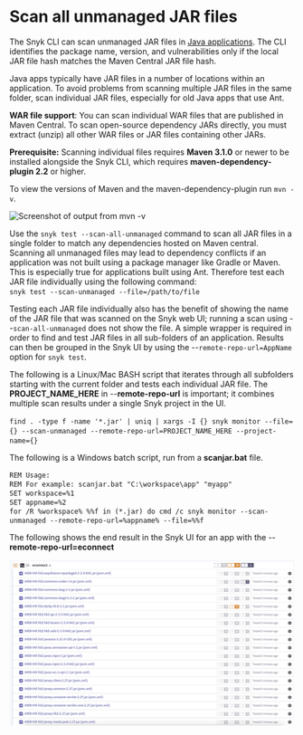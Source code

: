 # Scan all unmanaged JAR files

The Snyk CLI can scan unmanaged JAR files in [Java applications](../../scan-application-code/snyk-open-source/language-and-package-manager-support/snyk-for-java-gradle-maven.md). The CLI identifies the package name, version, and vulnerabilities only if the local JAR file hash matches the Maven Central JAR file hash.

Java apps typically have JAR files in a number of locations within an application. To avoid problems from scanning multiple JAR files in the same folder, scan individual JAR files, especially for old Java apps that use Ant.

**WAR file support**: You can scan individual WAR files that are published in Maven Central. To scan open-source dependency JARs directly, you must extract (unzip) all other WAR files or JAR files containing other JARs.

**Prerequisite:** Scanning individual files requires **Maven 3.1.0** or newer to be installed alongside the Snyk CLI, which requires **maven-dependency-plugin 2.2** or higher.

To view the versions of Maven and the maven-dependency-plugin run `mvn -v`.

![Screenshot of output from mvn -v](../../.gitbook/assets/untitled\_\_1\_.png)

Use the `snyk test --scan-all-unmanaged` command to scan all JAR files in a single folder to match any dependencies hosted on Maven central. Scanning all unmanaged files may lead to dependency conflicts if an application was not built using a package manager like Gradle or Maven. This is especially true for applications built using Ant. Therefore test each JAR file individually using the following command:\
`snyk test --scan-unmanaged --file=/path/to/file`

Testing each JAR file individually also has the benefit of showing the name of the JAR file that was scanned on the Snyk web UI; running a scan using --`scan-all-unmanaged` does not show the file. A simple wrapper is required in order to find and test JAR files in all sub-folders of an application. Results can then be grouped in the Snyk UI by using the --`remote-repo-url=AppName` option for `snyk test`.

The following is a Linux/Mac BASH script that iterates through all subfolders starting with the current folder and tests each individual JAR file. The **PROJECT\_NAME\_HERE** in --**remote-repo-url** is important; it combines multiple scan results under a single Snyk project in the UI.

`find . -type f -name '*.jar' | uniq | xargs -I {} snyk monitor --file={} --scan-unmanaged --remote-repo-url=PROJECT_NAME_HERE --project-name={}`

The following is a Windows batch script, run from a **scanjar.bat** file.

```
REM Usage:    
REM For example: scanjar.bat "C:\workspace\app" "myapp" 
SET workspace=%1 
SET appname=%2 
for /R %workspace% %%f in (*.jar) do cmd /c snyk monitor --scan-unmanaged --remote-repo-url=%appname% --file=%%f
```

The following shows the end result in the Snyk UI for an app with the --**remote-repo-url=econnect**

![Result of scanning unmanaged JAR files](<../../.gitbook/assets/untitled (2).png>)
